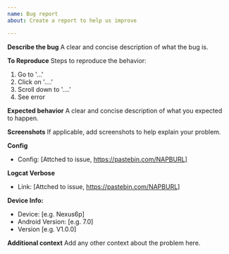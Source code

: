 ```yaml
---
name: Bug report
about: Create a report to help us improve

---
```


**Describe the bug**
A clear and concise description of what the bug is.

**To Reproduce**
Steps to reproduce the behavior:
1. Go to '...'
2. Click on '....'
3. Scroll down to '....'
4. See error

**Expected behavior**
A clear and concise description of what you expected to happen.

**Screenshots**
If applicable, add screenshots to help explain your problem.

**Config**
- Config: [Attched to issue, https://pastebin.com/NAPBURL]

**Logcat Verbose**
 - Link: [Attched to issue, https://pastebin.com/NAPBURL]

**Device Info:**
 - Device: [e.g. Nexus6p]
 - Android Version: [e.g. 7.0]
 - Version [e.g. V1.0.0]

**Additional context**
Add any other context about the problem here.
